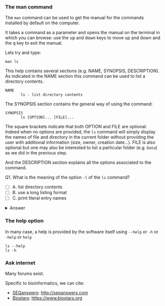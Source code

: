 
### The man command
The `man` command can be used to get the manual for the commands installed by default on the computer.

It takes a command as a parameter and opens the manual on the terminal in which you can browse: use the <kbd>up</kbd> and <kbd>down</kbd> keys to move up and down and the <kbd>q</kbd> key to exit the manual.

Lets try and type:

`man ls`

This help contains several sections (e.g. NAME, SYNOPSIS, DESCRIPTION). 
As indicated in the NAME section this command can be used to list a directory contents. 

```
NAME
       ls - list directory contents
```

The SYNOPSIS section contains the general way of using the command:

```
SYNOPSIS
       ls [OPTION]... [FILE]...
```

The square brackets indicate that both OPTION and FILE are optional. 
Indeed when no options are provided, the `ls` command will simply display the names of file and directory in the current folder without providing the user with additional information (size, owner, creation date...). 
FILE is also optional but one may also be interested to list a particular folder (e.g. `Data`) as we did in the previous step.


And the DESCRIPTION section explains all the options associated to the command.

Q1. What is the meaning of the option `-l` of the `ls` command?

- [ ] A. list directory contents
- [ ] B. use a long listing format
- [ ] C. print literal entry names

<details>
  <summary>Answer</summary>
  <p><b>B</b></p> 
</details>



### The help option
In many case, a help is provided by the software itself using `--help` or `-h` or `-help` or `help`

```
ls --help
ls -h
```

### Ask internet
Many forums exist. 

Specific to bioinformatics, we can cite:
- [SEQanswers](http://seqanswers.com): http://seqanswers.com
- [Biostars](https://www.biostars.org): https://www.biostars.org



